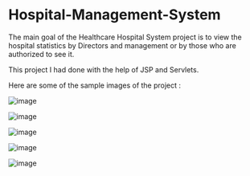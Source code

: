 # Hospital-Management-System
The main goal of the Healthcare Hospital System project is to view the hospital statistics by Directors and management or by those who are authorized to see it.

This project I had done with the help of JSP and Servlets.

Here are some of the sample images of the project :

![image](https://github.com/2100032530/Hospital-Management-System/assets/110710651/c76ba71b-412f-4daf-8889-21a081c52de7)

![image](https://github.com/2100032530/Hospital-Management-System/assets/110710651/3d7d75a0-c3f3-4d3a-b3d0-20ba30fe6e1d)

![image](https://github.com/2100032530/Hospital-Management-System/assets/110710651/a0869e9c-e2c5-420e-aad3-21ab15f10a36)

![image](https://github.com/2100032530/Hospital-Management-System/assets/110710651/b78172b4-776e-4208-bbf9-26dd1078805d)

![image](https://github.com/2100032530/Hospital-Management-System/assets/110710651/6187dd76-55d3-4970-8596-a9e26fb05c5d)


